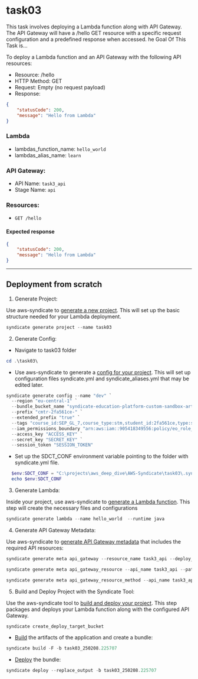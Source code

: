 # task03

This task involves deploying a Lambda function along with API Gateway. The API Gateway will have a /hello GET resource with a specific request configuration and a predefined response when accessed.
he Goal Of This Task is...

To deploy a Lambda function and an API Gateway with the following API resources:

+ Resource: /hello
+ HTTP Method: GET
+ Request: Empty (no request payload)
+ Response:
```json
{
    "statusCode": 200,
    "message": "Hello from Lambda"
}
```

### Lambda 
+ lambdas_function_name: `hello_world`
+ lambdas_alias_name: `learn`
### API Gateway:
+ API Name: `task3_api`
+ Stage Name: `api`
### Resources:
+ `GET /hello` 


#### Expected response
```json
{
    "statusCode": 200,
    "message": "Hello from Lambda"
}
```
---

## Deployment from scratch
1. Generate Project:

Use aws-syndicate to [generate a new project](https://github.com/epam/aws-syndicate/wiki/2.-Quick-start#221-creating-project-files). This will set up the basic structure needed for your Lambda deployment. 
```powershell
syndicate generate project --name task03
```
2. Generate Config:

+ Navigate to task03 folder
```powershell
cd .\task03\
```
* Use aws-syndicate to generate a [config for your project](https://github.com/epam/aws-syndicate/wiki/2.-Quick-start#222-creating-configuration-files-for-environment3. ).
This will set up configuration files syndicate.yml and syndicate_aliases.yml that may be edited later.
```powershell
syndicate generate config --name "dev" `
  --region "eu-central-1" `
  --bundle_bucket_name "syndicate-education-platform-custom-sandbox-artifacts-sbox02/2fa561ce/task03" `
  --prefix "cmtr-2fa561ce-" `
  --extended_prefix "true" `
  --tags "course_id:SEP_GL_7,course_type:stm,student_id:2fa561ce,type:student" `
  --iam_permissions_boundary "arn:aws:iam::905418349556:policy/eo_role_boundary" `
  --access_key "ACCESS_KEY" `
  --secret_key "SECRET_KEY" `
  --session_token "SESSION_TOKEN"
```

* Set up the SDCT_CONF environment variable pointing to the folder with syndicate.yml file.
```powershell
  $env:SDCT_CONF = "C:\projects\aws_deep_dive\AWS-Syndicate\task03\.syndicate-config-dev"
  echo $env:SDCT_CONF
```
3. Generate Lambda:

Inside your project, use aws-syndicate to [generate a Lambda function](https://github.com/epam/aws-syndicate/wiki/2.-Quick-start#224-creating-lambda-files). This step will create the necessary files and configurations
```powershell
syndicate generate lambda --name hello_world  --runtime java
```

4. Generate API Gateway Metadata:

Use aws-syndicate to [generate API Gateway metadata](https://github.com/epam/aws-syndicate/wiki/4.-Resources-Meta-Descriptions#45-api-gateway) that includes the required API resources:

```powershell
syndicate generate meta api_gateway --resource_name task3_api --deploy_stage api
```

```powershell
syndicate generate meta api_gateway_resource --api_name task3_api --path hello
```

```powershell
syndicate generate meta api_gateway_resource_method --api_name task3_api --path hello --method GET --integration_type lambda --lambda_name hello_world --lambda_region eu-central-1
```

5. Build and Deploy Project with the Syndicate Tool:

Use the aws-syndicate tool to [build and deploy your project](https://github.com/epam/aws-syndicate/wiki/2.-Quick-start#231-create-an-s3-bucket-for-aws-syndicate-artifacts). This step packages and deploys your Lambda function along with the configured API Gateway.
```powershell
syndicate create_deploy_target_bucket
```

+ [Build](https://videoportal.epam.com/video/qYLn4xd7) the artifacts of the application and create a bundle:
```powershell
syndicate build -F -b task03_250208.225707
```
+ [Deploy](https://videoportal.epam.com/video/AaZWOPjY) the bundle:
```powershell
syndicate deploy --replace_output -b task03_250208.225707
```
